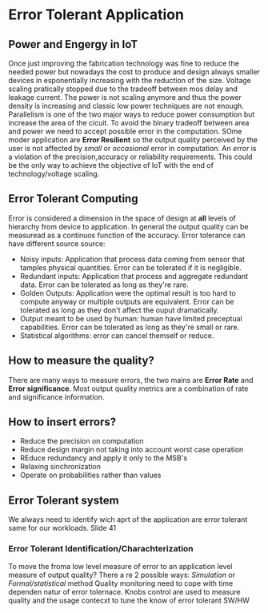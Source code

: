 # Error Tolerant Application

## Power and Engergy in IoT

Once just improving the fabrication technology was fine to reduce the needed power but nowadays the cost to produce and design always smaller devices in esponentially increasing with the reduction of the size. Voltage scaling pratically stopped due to the tradeoff between mos delay and leakage current. The power is not scaling anymore and thus the power density is increasing and classic low power techniques are not enough. Parallelism is one of the two major ways to reduce power consumption but increase the area of the cicuit.
To avoid the binary tradeoff between area and power we need to accept possible error in the computation. SOme moder application are **Error Resilient** so the output quality perceived by the user is not affected by *small* or *occasional* error in computation. An *error* is a violation of the precision,accuracy or reliability requirements. This could be the only way to achieve the objective of IoT with the end of technology/voltage scaling.

## Error Tolerant Computing

Error is considered a dimension in the space of design at **all** levels of hierarchy from device to application. In general the output quality can be measuread as a continuos function of the accuracy. Error tolerance can have different source source:

- Noisy inputs: Application that process data coming from sensor that tamples physical quantities. Error can be tolerated if it is negligible.
- Redundant inputs: Application that process and aggregate redundant data. Error can be tolerated as long as they're rare.
- Golden Outputs: Application were the optimal result is too hard to compute anyway or multiple outputs are equivalent. Error can be tolerated as long as they don't affect the ouput dramatically.
- Output meant to be used by human: human have limited preceptual capabilities. Error can be tolerated as long as they're small or rare.
- Statistical algorithms: error can cancel themself or reduce.

## How to measure the quality?
There are many ways to measure errors, the two mains are **Error Rate** and **Error significance**. Most output quality metrics are a combination of rate and significance information.

## How to insert errors?
 
- Reduce the precision on computation
- Reduce design margin not taking into account worst case operation
- REduce redundancy and apply it only to the MSB's 
- Relaxing sinchronization
- Operate on probabilities rather than values

## Error Tolerant system
We always need to identify wich aprt of the application are error tolerant same for our workloads. Slide 41

### Error Tolerant Identification/Charachterization

To move the froma low level measure of error to an application level measure of output quality? There a re 2 possible ways: *Simulation* or *Formal/statistical* method
Quality monitoring need to cope with time dependen natur of error tolernace. Knobs control are used to measure quality and the usage contecxt to tune the know of error tolerant SW/HW

